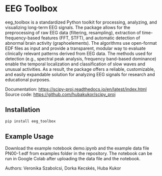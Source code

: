 # EEG Toolbox

eeg_toolbox is a standardized Python toolkit for processing, analyzing, and visualizing long-term EEG signals. The package allows for the preprocessing of raw EEG data (filtering, resampling), extraction of time-frequency-based features (FFT, STFT), and automatic detection of abnormal brain activity (graphoelements).
The algorithms use open-format EDF files as input and provide a transparent, modular way to evaluate clinically relevant patterns derived from EEG data. The methods used for detection (e.g., spectral peak analysis, frequency band-based dominance) enable the temporal localization and classification of slow waves and unusual activities.
As a result, the package offers a reliable, customizable, and easily expandable solution for analyzing EEG signals for research and educational purposes.


Documentation: https://scipy-proj.readthedocs.io/en/latest/index.html
Source code: https://github.com/hubakukor/scipy_proj

## Installation

```bash
pip install eeg_toolbox
```

## Example Usage
Download the example notebook demo.ipynb and the example data file PN00-1.edf from examples folder in the repository.
The notebook can be run in Google Colab after uploading the data file and the notebook.

Authors: Veronika Szabolcsi, Dorka Kecskés, Huba Kukor
